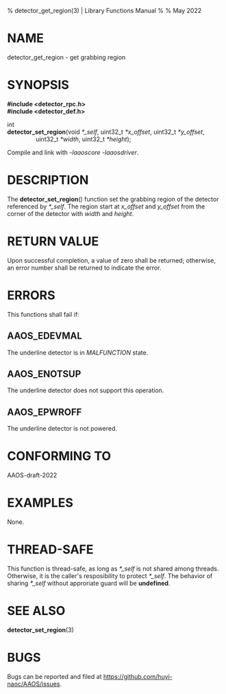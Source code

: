 % detector\_get\_region(3) | Library Functions Manual
%
% May 2022

NAME
====

detector\_get\_region - get grabbing region

SYNOPSIS
========

**#include <detector_rpc.h>**  
**#include <detector_def.h>**

int  
**detector_set_region**(void *\*\_self*, uint32\_t *\*x\_offset*, uint32\_t *\*y\_offset*,
$~~~~~~~~~~~~~~~~~$uint32\_t *\*width*, uint32\_t *\*height*);
 

Compile and link with *-laaoscore* *-laaosdriver*.

DESCRIPTION
===========

The **detector_set_region**() function set the grabbing region of the detector referenced by *\*\_self*. The region start at *x\_offset* and *y\_offset* from the corner of the detector with *width* and *height*.


RETURN VALUE
============

Upon successful completion, a value of zero shall be returned; otherwise, an error number shall be returned to indicate the error.

ERRORS
======

This functions shall fail if:

AAOS\_EDEVMAL
------------

The underline detector is in *MALFUNCTION* state.

AAOS\_ENOTSUP
------------

The underline detector does not support this operation.

AAOS\_EPWROFF
------------

The underline detector is not powered.

CONFORMING TO
=============

AAOS-draft-2022

EXAMPLES
========

None.

THREAD-SAFE
===========

This function is thread-safe, as long as *\*\_self* is not shared among threads. Otherwise, it is the caller's resposibility to protect *\*\_self*. The behavior of sharing *\*\_self* without approriate guard will be **undefined**.

SEE ALSO
========

**detector_set_region**(3)

BUGS
====

Bugs can be reported and filed at https://github.com/huyi-naoc/AAOS/issues.

